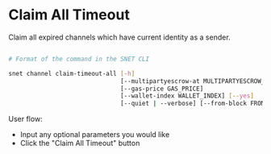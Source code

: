 # Claim All Timeout

Claim all expired channels which have current identity as a sender.

<figure><img src="../../../../../../../public/assets/images/products/TUI/Screenshot 2024-08-17 at 6.36.07 PM.png" alt=""><figcaption></figcaption></figure>

```bash
# Format of the command in the SNET CLI

snet channel claim-timeout-all [-h]
                               [--multipartyescrow-at MULTIPARTYESCROW_AT]
                               [--gas-price GAS_PRICE]
                               [--wallet-index WALLET_INDEX] [--yes]
                               [--quiet | --verbose] [--from-block FROM_BLOCK]
```

User flow:

* Input any optional parameters you would like
* Click the "Claim All Timeout" button
